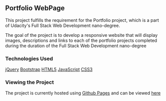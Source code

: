 ## Portfolio WebPage

This project fulfills the requirement for the Portfolio project, which is a part of Udacity's Full Stack Web Development nano-degree.

The goal of the project is to develop a responsive website that will display images, descriptions and links to each of the portfolio projects completed during the duration of the Full Stack Web Development nano-degree

### Technologies Used

[jQuery](https://jquery.com/)
[Bootstrap](http://getbootstrap.com/)
[HTML5](https://www.w3schools.com/html/html5_intro.asp)
[JavaScript](https://www.w3schools.com/js/)
[CSS3](https://www.w3schools.com/css/css3_intro.asp)


### Viewing the Project

The project is currently hosted using [Github Pages](https://pages.github.com/) and can be viewed [here](https://peppyprajeet.github.io/Portfolio/)
